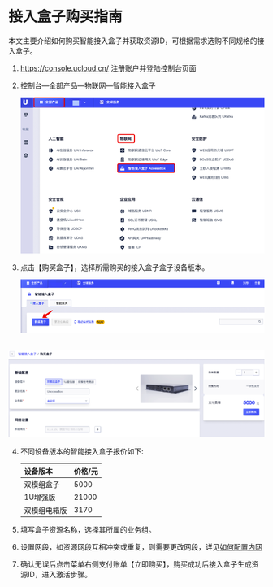 # 接入盒子购买指南

本文主要介绍如何购买智能接入盒子并获取资源ID，可根据需求选购不同规格的接入盒子。



1. https://console.ucloud.cn/ 注册账户并登陆控制台页面

2. 控制台—全部产品—物联网—智能接入盒子

   ![](../images/buy1.png)

3. 点击【购买盒子】，选择所需购买的接入盒子盒子设备版本。

   ![buy2](../images/buy2.png)

​           ![buy3](../images/buy3.png)

4. 不同设备版本的智能接入盒子报价如下:

   | 设备版本     | 价格/元 |
   | ------------ | ------- |
   | 双模组盒子   | 5000    |
   | 1U增强版     | 21000   |
   | 双模组电箱版 | 3170    |

5. 填写盒子资源名称，选择其所属的业务组。

6. 设置网段，如资源网段互相冲突或重复，则需要更改网段，详见[如何配置内网](/accessgw/guide/LAN)

7. 确认无误后点击菜单右侧支付账单【立即购买】，购买成功后接入盒子生成资源ID，进入激活步骤。

